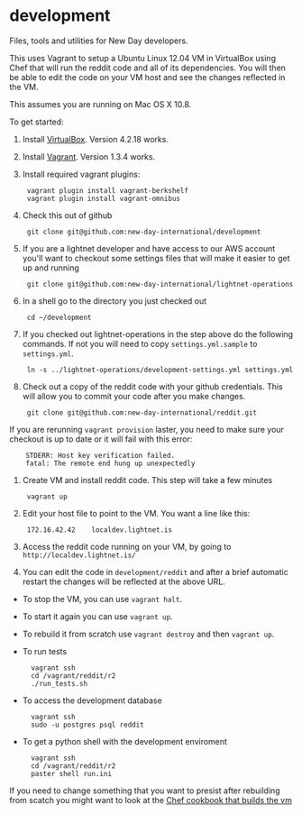 development
===========

Files, tools and utilities for New Day developers.

This uses Vagrant to setup a Ubuntu Linux 12.04 VM in VirtualBox using Chef that
will run the reddit code and all of its dependencies.  You will then be able
to edit the code on your VM host and see the changes reflected in the VM.

This assumes you are running on Mac OS X 10.8.

To get started:

1. Install [VirtualBox](https://www.virtualbox.org/wiki/Downloads). Version 4.2.18 works.
1. Install [Vagrant](http://downloads.vagrantup.com/).  Version 1.3.4 works.
1. Install required vagrant plugins:
	
        vagrant plugin install vagrant-berkshelf
        vagrant plugin install vagrant-omnibus

1. Check this out of github  

        git clone git@github.com:new-day-international/development 

1. If you are a lightnet developer and have access to our AWS account you'll want to checkout some
settings files that will make it easier to get up and running
        
        git clone git@github.com:new-day-international/lightnet-operations

1. In a shell go to the directory you just checked out

        cd ~/development

1. If you checked out lightnet-operations in the step above do the following commands.
If not you will need to copy `settings.yml.sample` to `settings.yml`.

        ln -s ../lightnet-operations/development-settings.yml settings.yml
     
1. Check out a copy of the reddit code with your github credentials.  This
will allow you to commit your code after you make changes.

    	git clone git@github.com:new-day-international/reddit.git

If you are rerunning `vagrant provision` laster, you need to make sure your
checkout is up to date or it will fail with this error:
        
        STDERR: Host key verification failed.
        fatal: The remote end hung up unexpectedly

1. Create VM and install reddit code.  This step will take a few minutes

        vagrant up

1. Edit your host file to point to the VM.  You want a line like this:

    	172.16.42.42	localdev.lightnet.is
        
1. Access the reddit code running on your VM, by going to
`http://localdev.lightnet.is/`

1. You can edit the code in `development/reddit` and after a brief automatic
restart the changes will be reflected at the above URL.

* To stop the VM, you can use `vagrant halt`.  
* To start it again you can use `vagrant up`.  
* To rebuild it from scratch use `vagrant destroy` and then `vagrant up`.
* To run tests

        vagrant ssh
        cd /vagrant/reddit/r2
        ./run_tests.sh

* To access the development database

        vagrant ssh
        sudo -u postgres psql reddit

* To get a python shell with the development enviroment

        vagrant ssh
        cd /vagrant/reddit/r2
        paster shell run.ini

If you need to change something that you want to presist after rebuilding
from scatch you might want to look at the [Chef cookbook that builds the
vm](https://github.com/new-day-international/chef-lightnet)

